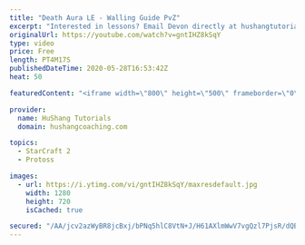 ```yaml
---
title: "Death Aura LE - Walling Guide PvZ"
excerpt: "Interested in lessons? Email Devon directly at hushangtutorials@outlook.com ------------------------------------------------------------------------------------------------------- Want to support HuShang Tutorials directly? Patreon is a website where you can contribute a monthly donation that will help"
originalUrl: https://youtube.com/watch?v=gntIHZ8kSqY
type: video
price: Free
length: PT4M17S
publishedDateTime: 2020-05-28T16:53:42Z
heat: 50

featuredContent: "<iframe width=\"800\" height=\"500\" frameborder=\"0\" src=\"https://www.youtube.com/embed/gntIHZ8kSqY\" allow=\"accelerometer; autoplay; encrypted-media; gyroscope; picture-in-picture\" allowfullscreen></iframe>"

provider:
  name: HuShang Tutorials
  domain: hushangcoaching.com

topics:
  - StarCraft 2
  - Protoss

images:
  - url: https://i.ytimg.com/vi/gntIHZ8kSqY/maxresdefault.jpg
    width: 1280
    height: 720
    isCached: true

secured: "/AA/jcv2azWyBR8jcBxj/bPNq5hlC8VtN+J/H61AXlmWwV7vgQzl7PjsR/dQB8vx6lMDNEtc+SjLpv0w/xT3NR+6PvcxsNpzSmRm8IogUBqM5h1JxK9v7/Of16+cmeQhzOdR4JXVi8E9/4xumzErimIvTc/i1mrJx8OUE1v7WAXiHE3yZP8BlfWu62JrCriTNIuq5brZfO7IXhNbljEMVjfkxdmZh0uvhSjPGOhr/7TZvxtBWNKhhPF+SOE3oRSnE5V50vNu23JgDYY6uvUqkPDvT6/DQhFtzM6fMz5Z3xm8ZXCpYbcmLONZOfBB6UMMPJpAN12k8lA84zIcfU8rg/myTRPuyJrV/0PDmJaw1UqYPRGf6yjP+zQmlwkD+LR9OouRvJkykpe2tIFufHZqSOPOxvRUQcO6tktSzAXuIR8=;YZK3ZmSz9R6A0YJN+5EvIA=="
---
```


